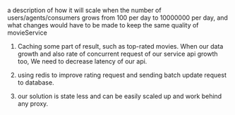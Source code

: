 a description of how it will scale when the number of
users/agents/consumers grows from 100 per day to 10000000 per day, and what
changes would have to be made to keep the same quality of movieService


1. Caching some part of result, such as top-rated movies. 
    When our data growth and also rate of concurrent request of our service api growth too,
    We need to decrease latency of our api.

1. using redis to improve rating request and sending batch update request to database.

1. our solution is state less and can be easily scaled up and work behind any proxy.
      